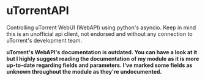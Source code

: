 # uTorrentAPI
Controlling uTorrent WebUI (WebAPI) using python's asyncio.
Keep in mind this is an unofficial api client, not endorsed and without any connection to uTorrent's development team.

**uTorrent's WebAPI's documentation is outdated. You can have a look at it but I highly suggest reading the documentation of my module as it is more up-to-date regarding fields and parameters. I've marked some fields as unknown throughout the module as they're undocumented.**
